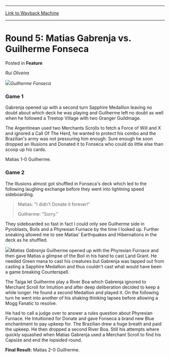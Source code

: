 
---
[Link to Wayback Machine](https://web.archive.org/web/20171030030018/https://magic.wizards.com/en/articles/archive/feature/round-5-matias-gabrenja-vs-guilherme-fonseca-2000-01-01)

[_metadata_:wayback_url]:- "https://magic.wizards.com/en/articles/archive/feature/round-5-matias-gabrenja-vs-guilherme-fonseca-2000-01-01"
[_metadata_:wayback_raw_url]:- "https://web.archive.org/web/20171030030018id_/https://magic.wizards.com/en/articles/archive/feature/round-5-matias-gabrenja-vs-guilherme-fonseca-2000-01-01"
[_metadata_:wayback_capture_timestamp]:- "2017-10-30 03:00:18+00:00"
[_metadata_:description]:- "Rui Oliveira Guilherme Fonseca Game 1 Gabrenja opened up with a second turn Sapphire Medallion leaving no doubt about which deck he was playing and Guilherme left no doubt as well when he followed a Treetop Village with two Granger Guildmage."
[_metadata_:generator]:- "Drupal 7 (http://drupal.org)"
---


Round 5: Matias Gabrenja vs. Guilherme Fonseca
==============================================



 Posted in **Feature**












*Rui Oliveira*


![](https://media.magic.wizards.com/image_legacy_migration/sideboard/images/gpcur01/a969.jpg)*Guilherme Fonseca*
### Game 1


Gabrenja opened up with a second turn Sapphire Medallion leaving no doubt about which deck he was playing and Guilherme left no doubt as well when he followed a Treetop Village with two Granger Guildmage.


The Argentinean used two Merchants Scrolls to fetch a Force of Will and X and ignored a Call Of The Herd, he wanted to protect his combo and the Brazilian's army was not pressuring him enough. Sure enough he soon dropped an Illusions and Donated it to Fonseca who could do little else than scoop up his cards.


Matias 1-0 Guilherme.


### Game 2


The Illusions almost got shuffled in Fonseca's deck which led to the following laughing exchange before they went into lightning speed sideboarding.



> Matias: "I didn't Donate it forever!"  
> 
> Guilherme: "Sorry."


They sideboarded so fast in fact I could only see Guilherme side in Pyroblasts, Boils and a Phyrexian Furnace by the time I looked up. Further sneaking allowed me to see Matias' Earthquakes and Hibernations in the deck as he shuffled.


![](https://media.magic.wizards.com/image_legacy_migration/sideboard/images/gpcur01/a970.jpg)*Matias Gabrenja*
Guilherme opened up with the Phyrexian Furnace and then gave Matias a glimpse of the Boil in his hand to cast Land Grant. He needed Green mana to cast his creatures but Gabrenja was tapped out from casting a Sapphire Medallion and thus couldn't cast what would have been a game breaking Counterspell.


The Taiga let Guilherme play a River Boa which Gabrenja ignored to Merchant Scroll for Intuition and after deep deliberation decided to keep a while longer. He found a second Medallion and played it. On the following turn he went into another of his shaking thinking lapses before allowing a Mogg Fanatic to resolve.


He had to call a judge over to answer a rules question about Phyrexian Furnace. He Intuitioned for Donate and gave Fonseca a brand new Blue enchantment to pay upkeep for. The Brazilian drew a huge breath and paid the upkeep. He then dropped a second River Boa. Still his attempts where quickly squashed when Matias Gabrenja used a Merchant Scroll to find his Capsize and end the lopsided round.


**Final Result:** Matias 2-0 Guilherme.








